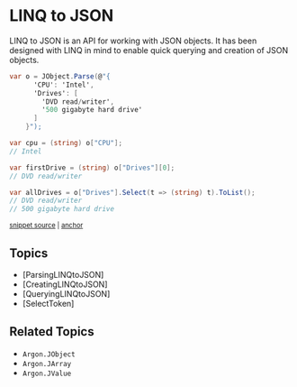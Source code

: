 # LINQ to JSON

LINQ to JSON is an API for working with JSON objects. It has been designed with LINQ in mind to enable quick querying and creation of JSON objects.

<!-- snippet: LinqToJsonBasic -->
<a id='snippet-linqtojsonbasic'></a>
```cs
var o = JObject.Parse(@"{
      'CPU': 'Intel',
      'Drives': [
        'DVD read/writer',
        '500 gigabyte hard drive'
      ]
    }");

var cpu = (string) o["CPU"];
// Intel

var firstDrive = (string) o["Drives"][0];
// DVD read/writer

var allDrives = o["Drives"].Select(t => (string) t).ToList();
// DVD read/writer
// 500 gigabyte hard drive
```
<sup><a href='/src/Tests/Documentation/LinqToJsonTests.cs#L12-L32' title='Snippet source file'>snippet source</a> | <a href='#snippet-linqtojsonbasic' title='Start of snippet'>anchor</a></sup>
<!-- endSnippet -->


## Topics

 * [ParsingLINQtoJSON]
 * [CreatingLINQtoJSON]
 * [QueryingLINQtoJSON]
 * [SelectToken]


## Related Topics

 * `Argon.JObject`
 * `Argon.JArray`
 * `Argon.JValue`
